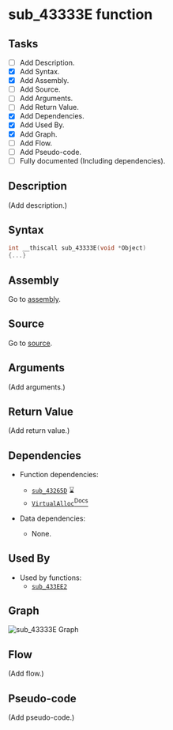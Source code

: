 # sub_43333E function

## Tasks

- [ ] Add Description.
- [X] Add Syntax.
- [X] Add Assembly.
- [ ] Add Source.
- [ ] Add Arguments.
- [ ] Add Return Value.
- [X] Add Dependencies.
- [X] Add Used By.
- [X] Add Graph.
- [ ] Add Flow.
- [ ] Add Pseudo-code.
- [ ] Fully documented (Including dependencies).

## Description

(Add description.)

## Syntax

```c
int __thiscall sub_43333E(void *Object)
{...}
```

## Assembly

Go to [assembly](../asm/sub_43333E.asm).

## Source

Go to [source](../cc/sub_43333E.cc).

## Arguments

(Add arguments.)

## Return Value

(Add return value.)

## Dependencies

* Function dependencies:
  * [`sub_43265D`](sub_43265D.md) ⌛
  * [`VirtualAlloc`<sup>Docs</sup>](https://docs.microsoft.com/en-us/windows/win32/api/memoryapi/nf-memoryapi-virtualalloc)


* Data dependencies:
  * None.

## Used By

* Used by functions:
  * [`sub_433EE2`](../md/sub_433EE2.md)

## Graph

![sub_43333E Graph](../svg/sub_43333E.svg "sub_43333E Graph")

## Flow

(Add flow.)

## Pseudo-code

(Add pseudo-code.)
